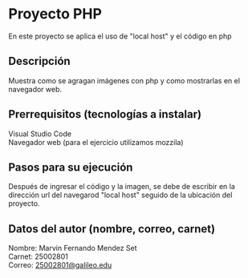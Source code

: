 # Proyecto PHP
En este proyecto se aplica el uso de "local host" y el código en php
## Descripción 
Muestra como se agragan imágenes con php y como mostrarlas en el navegador web.
## Prerrequisitos (tecnologías a instalar)
Visual Studio Code <br>
Navegador web (para el ejercicio utilizamos mozzila) <br>
## Pasos para su ejecución
Después de ingresar el código y la imagen, se debe de escribir en la dirección url del navegarod "local host" seguido de la ubicación del proyecto.
## Datos del autor (nombre, correo, carnet)
Nombre: Marvin Fernando Mendez Set<br>
Carnet: 25002801<br>
Correo: 25002801@galileo.edu

